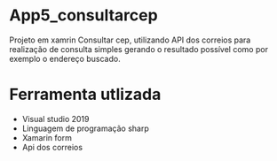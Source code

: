 # App5_consultarcep

Projeto em xamrin  Consultar cep, utilizando  API dos correios  para realização  de consulta simples  gerando o resultado possível como por exemplo o endereço  buscado.

 # Ferramenta utlizada 
 
 - Visual studio  2019
- Linguagem de programação sharp  
-  Xamarin form 
- Api dos correios

